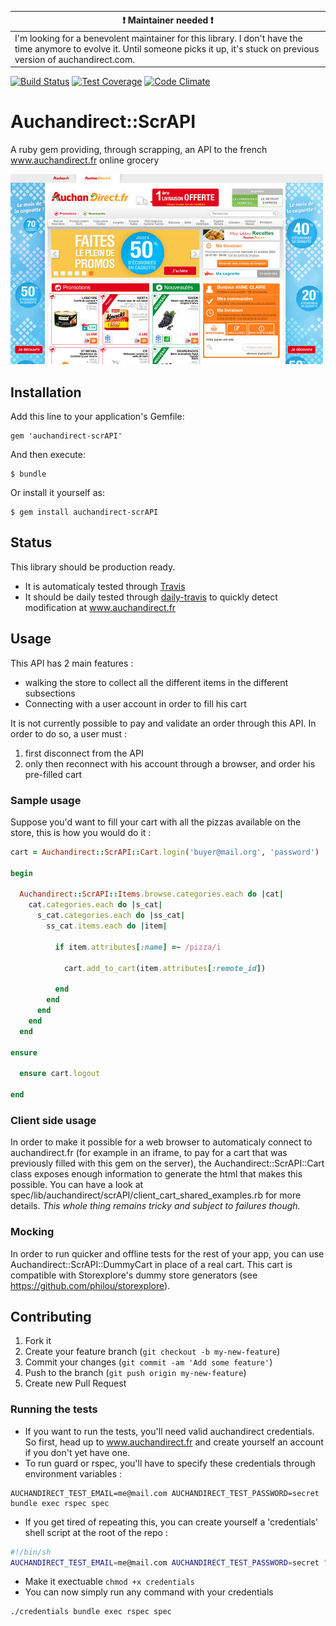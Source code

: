 | :exclamation: Maintainer needed :exclamation: |
|---------------|
| I'm looking for a benevolent maintainer for this library. I don't have the time anymore to evolve it. Until someone picks it up, it's stuck on previous version of auchandirect.com.

[![Build Status](https://travis-ci.org/philou/auchandirect-scrAPI.svg?branch=master)](https://travis-ci.org/philou/auchandirect-scrAPI) [![Test Coverage](https://codeclimate.com/github/philou/auchandirect-scrAPI/badges/coverage.svg)](https://codeclimate.com/github/philou/auchandirect-scrAPI) [![Code Climate](https://codeclimate.com/github/philou/auchandirect-scrAPI/badges/gpa.svg)](https://codeclimate.com/github/philou/auchandirect-scrAPI)

# Auchandirect::ScrAPI

A ruby gem providing, through scrapping, an API to the french www.auchandirect.fr online grocery

![A screenshot of auchandirect](https://raw.githubusercontent.com/philou/auchandirect-scrAPI/master/screenshot.jpg)

## Installation

Add this line to your application's Gemfile:

    gem 'auchandirect-scrAPI'

And then execute:

    $ bundle

Or install it yourself as:

    $ gem install auchandirect-scrAPI

## Status

This library should be production ready.
* It is automaticaly tested through [Travis](https://travis-ci.org/philou/auchandirect-scrAPI)
* It should be daily tested through [daily-travis](https://github.com/philou/daily-travis) to quickly detect modification at www.auchandirect.fr

## Usage

This API has 2 main features :
* walking the store to collect all the different items in the different subsections
* Connecting with a user account in order to fill his cart

It is not currently possible to pay and validate an order through this API. In order to do so, a user must :

1. first disconnect from the API
2. only then reconnect with his account through a browser, and order his pre-filled cart

### Sample usage

Suppose you'd want to fill your cart with all the pizzas available on the store, this is how you would do it :

```ruby
cart = Auchandirect::ScrAPI::Cart.login('buyer@mail.org', 'password')

begin

  Auchandirect::ScrAPI::Items.browse.categories.each do |cat|
    cat.categories.each do |s_cat|
      s_cat.categories.each do |ss_cat|
        ss_cat.items.each do |item|

          if item.attributes[:name] =~ /pizza/i

            cart.add_to_cart(item.attributes[:remote_id])

          end
        end
      end
    end
  end

ensure

  ensure cart.logout

end

```

### Client side usage

In order to make it possible for a web browser to automaticaly connect to auchandirect.fr (for example in an iframe, to pay for a cart that was previously filled with this gem on the server), the Auchandirect::ScrAPI::Cart class exposes enough information to generate the html that makes this possible. You can have a look at spec/lib/auchandirect/scrAPI/client_cart_shared_examples.rb for more details. *This whole thing remains tricky and subject to failures though.*

### Mocking

In order to run quicker and offline tests for the rest of your app, you can use Auchandirect::ScrAPI::DummyCart in place of a real cart. This cart is compatible with Storexplore's dummy store generators (see https://github.com/philou/storexplore).

## Contributing

1. Fork it
2. Create your feature branch (`git checkout -b my-new-feature`)
3. Commit your changes (`git commit -am 'Add some feature'`)
4. Push to the branch (`git push origin my-new-feature`)
5. Create new Pull Request

### Running the tests

* If you want to run the tests, you'll need valid auchandirect credentials. So first, head up to www.auchandirect.fr and create yourself an account if you don't yet have one.
* To run guard or rspec, you'll have to specify these credentials through environment variables :

```shell
AUCHANDIRECT_TEST_EMAIL=me@mail.com AUCHANDIRECT_TEST_PASSWORD=secret bundle exec rspec spec
```

* If you get tired of repeating this, you can create yourself a 'credentials' shell script at the root of the repo :

```bash
#!/bin/sh
AUCHANDIRECT_TEST_EMAIL=me@mail.com AUCHANDIRECT_TEST_PASSWORD=secret "$@"
```

* Make it exectuable ```chmod +x credentials```
* You can now simply run any command with your credentials

```shell
./credentials bundle exec rspec spec
```
